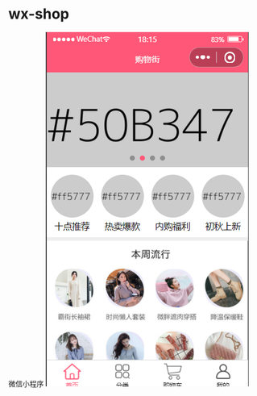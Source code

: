 # wx-shop
微信小程序
![](https://github.com/damowuseng/wx-shop/blob/main/Snipaste_2021-08-16_18-15-37.png?raw=true)
